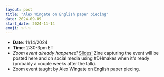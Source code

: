 ```yaml
---
layout: post
title: "Alex Wingate on English paper piecing"
date: 2024-09-09
start_date: 2024-11-14
emoji: ✨🪡✨
---
```


* **Date**: 11/14/2024
* **Time**: 2:30-3pm ET
* *Zoom event already happened!* [Slides!](https://github.com/amandavisconti/DHMakesMethodz/blob/main/assets/Wingate%20DHMakes%20Methodz%20Talk%20November%202024.pptx) Zine capturing the event will be posted here and on social media using #DHmakes when it's ready (probably a couple weeks after the talk).
* Zoom event taught by Alex Wingate on English paper piecing.
